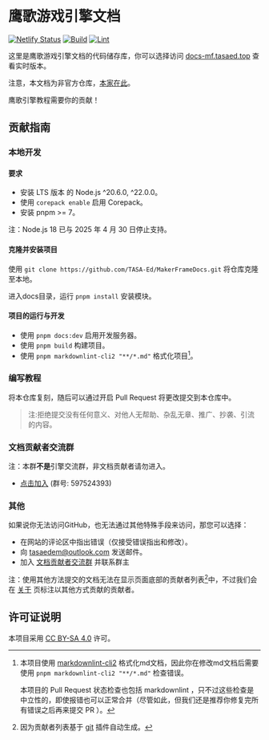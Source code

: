 # 鹰歌游戏引擎文档

[![Netlify Status](https://api.netlify.com/api/v1/badges/75983092-fde6-4c25-8f5f-6e0d7af010fe/deploy-status)](https://app.netlify.com/sites/jovial-sable-a4b76d/deploys)
[![Build](https://github.com/TASA-Ed/MakerFrameDocs/actions/workflows/pr-check.yml/badge.svg)](https://github.com/TASA-Ed/MakerFrameDocs/actions/workflows/pr-check.yml)
[![Lint](https://github.com/TASA-Ed/MakerFrameDocs/actions/workflows/pr-lint.yml/badge.svg)](https://github.com/TASA-Ed/MakerFrameDocs/actions/workflows/pr-lint.yml)

这里是鹰歌游戏引擎文档的代码储存库，你可以选择访问 [docs-mf.tasaed.top](https://docs-mf.tasaed.top/) 查看实时版本。

注意，本文档为非官方仓库，[本家在此](https://github.com/leamus/MakerFrame)。

鹰歌引擎教程需要你的贡献！

## 贡献指南

### 本地开发

#### **要求**

- 安装 LTS 版本 的 Node.js ^20.6.0, ^22.0.0。
- 使用 `corepack enable` 启用 Corepack。
- 安装 pnpm >= 7。

注：Node.js 18 已与 2025 年 4 月 30 日停止支持。

#### **克隆并安装项目**

使用 `git clone https://github.com/TASA-Ed/MakerFrameDocs.git` 将仓库克隆至本地。

进入docs目录，运行 `pnpm install` 安装模块。

#### **项目的运行与开发**

- 使用 `pnpm docs:dev` 启用开发服务器。
- 使用 `pnpm build` 构建项目。
- 使用 `pnpm markdownlint-cli2 "**/*.md"` 格式化项目[^lint]。

### 编写教程

将本仓库复刻，随后可以通过开启 Pull Request 将更改提交到本仓库中。

> 注:拒绝提交没有任何意义、对他人无帮助、杂乱无章、推广、抄袭、引流的内容。

### 文档贡献者交流群

注：本群**不是**引擎交流群，非文档贡献者请勿进入。

- [点击加入](https://qm.qq.com/q/9tsBvtRsiY) (群号: 597524393)

### 其他

如果说你无法访问GitHub，也无法通过其他特殊手段来访问，那您可以选择：

- 在网站的评论区中指出错误（仅接受错误指出和修改）。
- 向 [tasaedem@outlook.com](mailto:tasaedem@outlook.com) 发送邮件。
- 加入 [文档贡献者交流群](#文档贡献者交流群) 并联系群主

注：使用其他方法提交的文档无法在显示页面底部的贡献者列表[^list]中，不过我们会在 [关于](https://docs-mf.tasaed.top/about.html) 页标注以其他方式贡献的贡献者。

## 许可证说明

本项目采用 [CC BY-SA 4.0](https://creativecommons.org/licenses/by-sa/4.0/) 许可。

[^lint]: 本项目使用 [markdownlint-cli2](https://www.npmjs.com/package/markdownlint-cli2) 格式化md文档，因此你在修改md文档后需要使用 `pnpm markdownlint-cli2 "**/*.md"` 检查错误。

    本项目的 Pull Request 状态检查也包括 markdownlint ，只不过这些检查是中立性的，即使报错也可以正常合并（尽管如此，但我们还是推荐你修复完所有错误之后再来提交 PR ）。

[^list]: 因为贡献者列表基于 [git](https://ecosystem.vuejs.press/zh/plugins/development/git.html) 插件自动生成。
